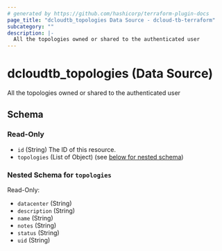 ```yaml
---
# generated by https://github.com/hashicorp/terraform-plugin-docs
page_title: "dcloudtb_topologies Data Source - dcloud-tb-terraform"
subcategory: ""
description: |-
  All the topologies owned or shared to the authenticated user
---
```


# dcloudtb_topologies (Data Source)

All the topologies owned or shared to the authenticated user



<!-- schema generated by tfplugindocs -->
## Schema

### Read-Only

- `id` (String) The ID of this resource.
- `topologies` (List of Object) (see [below for nested schema](#nestedatt--topologies))

<a id="nestedatt--topologies"></a>
### Nested Schema for `topologies`

Read-Only:

- `datacenter` (String)
- `description` (String)
- `name` (String)
- `notes` (String)
- `status` (String)
- `uid` (String)


